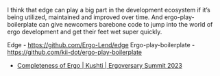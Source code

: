  I think that edge can play a big part in the development ecosystem if it’s being utilized, maintained and improved over time. And ergo-play-boilerplate can give newcomers barebone code to jump into the world of ergo development and get their feet wet super quickly.

 Edge - <https://github.com/Ergo-Lend/edge>
Ergo-play-boilerplate - <https://github.com/kii-dot/ergo-play-boilerplate>

- [Completeness of Ergo | Kushti | Ergoversary Summit 2023](https://www.youtube.com/watch?v=49UmOkx6pj0&list=PL8-KVrs6vXLRxmOmprVdXkHDcO4IaQZOY&index=2)
